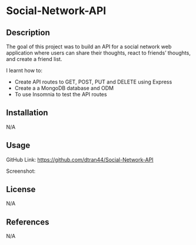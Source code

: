 # Social-Network-API

## Description

The goal of this project was to build an API for a social network web application where users can share their thoughts, react to friends’ thoughts, and create a friend list.

I learnt how to:

- Create API routes to GET, POST, PUT and DELETE using Express
- Create a a MongoDB database and ODM
- To use Insomnia to test the API routes

## Installation

N/A

## Usage

GitHub Link: https://github.com/dtran44/Social-Network-API

Screenshot:

## License

N/A

## References

N/A
